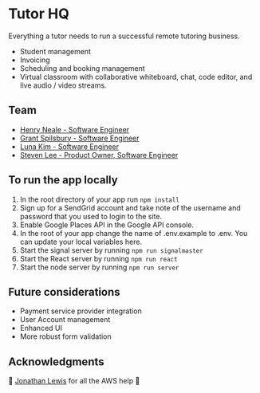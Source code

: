 # Tutor HQ
Everything a tutor needs to run a successful remote tutoring business.
* Student management
* Invoicing
* Scheduling and booking management
* Virtual classroom with collaborative whiteboard, chat, code editor, and live audio / video streams.

## Team
* [Henry Neale - Software Engineer](https://github.com/henryneale)
* [Grant Spilsbury - Software Engineer](https://github.com/grantspilsbury)
* [Luna Kim - Software Engineer](https://github.com/lunakim96)
* [Steven Lee - Product Owner, Software Engineer](https://github.com/zaySeoul)

## To run the app locally
1. In the root directory of your app run ```npm install```
2. Sign up for a SendGrid account and take note of the username and password that you used to login to the site.
3. Enable Google Places API in the Google API console.
4. In the root of your app change the name of .env.example to .env. You can update your local variables here.
5. Start the signal server by running ```npm run signalmaster```
6. Start the React server by running ```npm run react```
7. Start the node server by running ```npm run server```

## Future considerations
* Payment service provider integration
* User Account management
* Enhanced UI
* More robust form validation

##  Acknowledgments
:clap: [Jonathan Lewis](https://github.com/jonathandavidlewis) for all the AWS help :clap:

